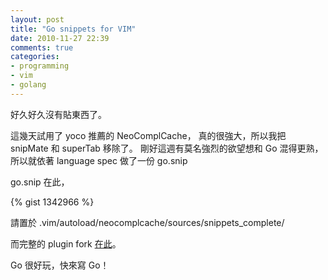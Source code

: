```yaml
---
layout: post
title: "Go snippets for VIM"
date: 2010-11-27 22:39
comments: true
categories: 
- programming
- vim
- golang
---
```

好久好久沒有貼東西了。

這幾天試用了 yoco 推薦的 NeoComplCache，
真的很強大，所以我把 snipMate 和 superTab 移除了。
剛好這週有莫名強烈的欲望想和 Go 混得更熟，
所以就依著 language spec 做了一份 go.snip

go.snip 在此，

{% gist 1342966 %}

請置於 .vim/autoload/neocomplcache/sources/snippets_complete/

而完整的 plugin fork [在此](https://github.com/COLDTURNIP/neocomplcache)。

Go 很好玩，快來寫 Go！
